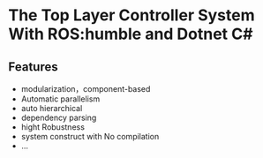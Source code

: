 # The Top Layer Controller System With ROS:humble and Dotnet C#

## Features
- modularization，component-based
- Automatic parallelism
- auto hierarchical 
- dependency parsing
- hight Robustness
- system construct with No compilation
- ...